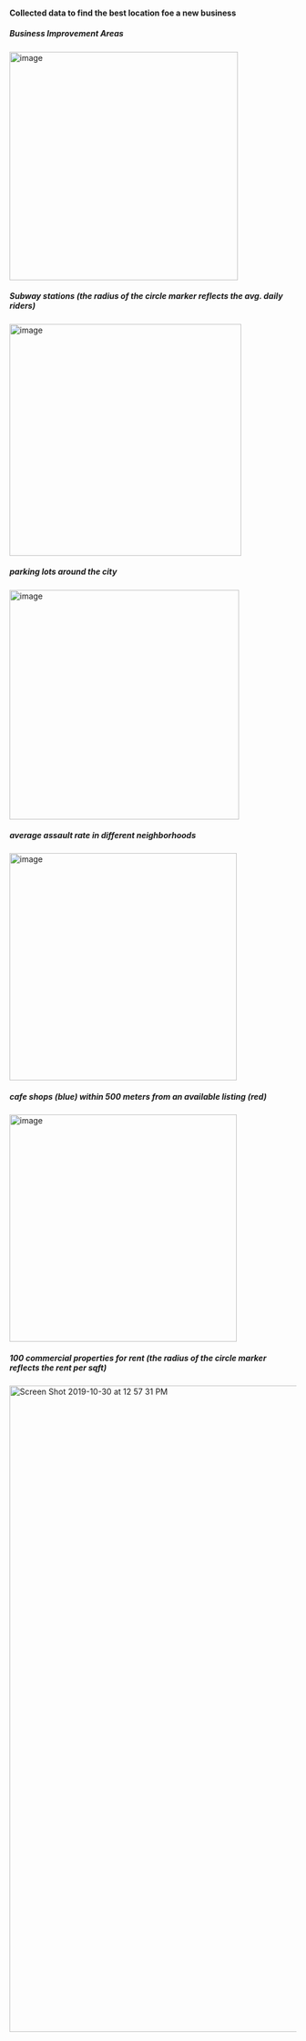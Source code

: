 #### Collected data to find the best location foe a new business


##### Business Improvement Areas
<img width="401" alt="image" src="https://user-images.githubusercontent.com/52165152/68085563-3003d480-fe10-11e9-9544-3f3c549df882.png">

##### Subway stations (the radius of the circle marker reflects the avg. daily riders)
<img width="407" alt="image" src="https://user-images.githubusercontent.com/52165152/68085572-4d38a300-fe10-11e9-82fb-1fac5cb887a2.png">


##### parking lots around the city
<img width="403" alt="image" src="https://user-images.githubusercontent.com/52165152/68085578-65102700-fe10-11e9-8d71-c8deef6a5068.png">


##### average assault rate in different neighborhoods 
<img width="399" alt="image" src="https://user-images.githubusercontent.com/52165152/68085590-807b3200-fe10-11e9-9d78-87508d2b6cb8.png">


##### cafe shops (blue) within 500 meters from an available listing (red)
<img width="399" alt="image" src="https://user-images.githubusercontent.com/52165152/68085604-a30d4b00-fe10-11e9-87f9-5d5cdc377c97.png">


##### 100 commercial properties for rent (the radius of the circle marker reflects the rent per sqft)
<img width="1135" alt="Screen Shot 2019-10-30 at 12 57 31 PM" src="https://user-images.githubusercontent.com/52165152/68085332-f0d48400-fe0d-11e9-9524-917924f6f02f.png">

